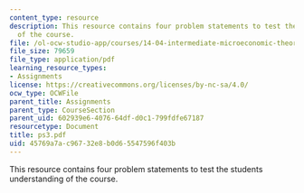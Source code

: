 ```yaml
---
content_type: resource
description: This resource contains four problem statements to test the students understanding
  of the course.
file: /ol-ocw-studio-app/courses/14-04-intermediate-microeconomic-theory-fall-2006/45769a7ac96732e8b0d65547596f403b_ps3.pdf
file_size: 79659
file_type: application/pdf
learning_resource_types:
- Assignments
license: https://creativecommons.org/licenses/by-nc-sa/4.0/
ocw_type: OCWFile
parent_title: Assignments
parent_type: CourseSection
parent_uid: 602939e6-4076-64df-d0c1-799fdfe67187
resourcetype: Document
title: ps3.pdf
uid: 45769a7a-c967-32e8-b0d6-5547596f403b
---
```

This resource contains four problem statements to test the students understanding of the course.